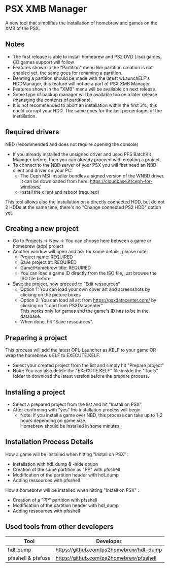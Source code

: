# PSX XMB Manager
A new tool that simplifies the installation of homebrew and games on the XMB of the PSX.

## Notes
- The first release is able to install homebrew and PS2 DVD (.iso) games, CD games support will follow
- Features shown in the "Partition" menu like partition creation is not enabled yet, the same goes for renaming a partition.
- Deleting a partition should be made with the latest wLaunchELF's HDDManager, this feature will not be a part of PSX XMB Manager.
- Features shown in the "XMB" menu will be available on next release.
- Some type of backup manager will be available too on a later release (managing the contents of partitions).
- It is not recommended to abort an installation within the first 3%, this could corrupt your HDD. The same goes for the last percentages of the installation.

## Required drivers
NBD (recommended and does not require opening the console)
- If you already installed the unsigned driver and used PFS BatchKit Manager before, then you can already proceed with creating a project.
- To connect to the NBD server of your PSX you will first need an NBD client and driver on your PC:
  - The Ceph MSI installer bundles a signed version of the WNBD driver. </br>
  It can be downloaded from here: https://cloudbase.it/ceph-for-windows/
  - Install the client and reboot (required)

This tool allows also the installation on a directly connected HDD, but do not 2 HDDs at the same time, there's no "Change connected PS2 HDD" option yet.

## Creating a new project
- Go to Projects -> New -> You can choose here between a game or homebrew (app) project
- Another window will open and ask for some details, please note:
  - Project name: REQUIRED
  - Save project at: REQUIRED
  - Game/Homebrew title: REQUIRED
  - You can load a game ID directly from the ISO file, just browse the ISO file before
- Save the project, now proceed to "Edit ressources"
  - Option 1: You can load your own cover art and screenshots by clicking on the picture boxes
  - Option 2: You can load all art from https://psxdatacenter.com/ by clicking on "Load from PSXDatacenter" </br>
  This works only for games and the game's ID has to be in the database.
  - When done, hit "Save ressources".

## Preparing a project
This process will add the latest OPL-Launcher as KELF to your game OR wrap the homebrew's ELF to EXECUTE.KELF.
- Select your created project from the list and simply hit "Prepare project"
- Note: You can also delete the "EXECUTE.KELF" file inside the "Tools" folder to download the latest version before the prepare process.

## Installing a project
- Select a prepared project from the list and hit "Install on PSX"
- After confirming with "yes" the installation process will begin
  - Note: If you install a game over NBD, this process can take up to 1-2 hours depending on game size. </br>
  Homebrew should be installed in some minutes.
  
## Installation Process Details
How a game will be installed when hitting "Install on PSX" :
- Installation with hdl_dump & -hide option
- Creation of the same partition as "PP" with pfsshell
- Modification of the partition header with hdl_dump
- Adding ressources with pfsshell

How a homebrew will be installed when hitting "Install on PSX" :
- Creation of a "PP" partition with pfsshell
- Modification of the partition header with hdl_dump
- Adding ressources with pfsshell

## Used tools from other developers
| Tool | Developer |
|-----|-----|
| hdl_dump | https://github.com/ps2homebrew/hdl-dump |
| pfsshell & pfsfuse | https://github.com/ps2homebrew/pfsshell |
